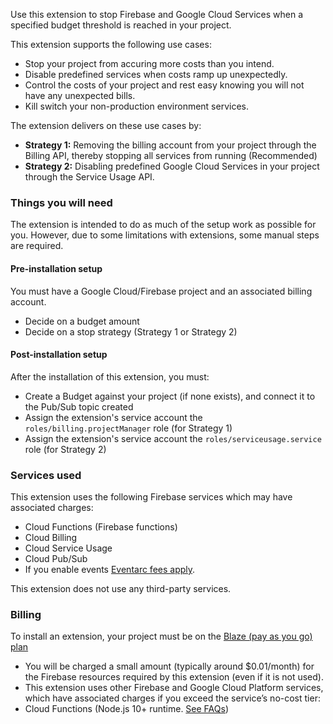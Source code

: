 Use this extension to stop Firebase and Google Cloud Services when a specified budget threshold is reached in your project.

This extension supports the following use cases:

- Stop your project from accuring more costs than you intend.
- Disable predefined services when costs ramp up unexpectedly.
- Control the costs of your project and rest easy knowing you will not have any unexpected bills.
- Kill switch your non-production environment services.

The extension delivers on these use cases by:

- **Strategy 1:** Removing the billing account from your project through the Billing API, thereby stopping all services from running (Recommended)
- **Strategy 2:** Disabling predefined Google Cloud Services in your project through the Service Usage API.

### Things you will need

The extension is intended to do as much of the setup work as possible for you. However, due to some limitations with extensions, some manual steps are required.

#### Pre-installation setup

You must have a Google Cloud/Firebase project and an associated billing account.

- Decide on a budget amount
- Decide on a stop strategy (Strategy 1 or Strategy 2)

#### Post-installation setup

After the installation of this extension, you must:

- Create a Budget against your project (if none exists), and connect it to the Pub/Sub topic created
- Assign the extension's service account the `roles/billing.projectManager` role (for Strategy 1)
- Assign the extension's service account the `roles/serviceusage.service` role (for Strategy 2)

### Services used

This extension uses the following Firebase services which may have associated charges:

- Cloud Functions (Firebase functions)
- Cloud Billing
- Cloud Service Usage
- Cloud Pub/Sub
- If you enable events [Eventarc fees apply](https://cloud.google.com/eventarc/pricing).

This extension does not use any third-party services.

### Billing

To install an extension, your project must be on the [Blaze (pay as you go) plan](https://firebase.google.com/pricing)

- You will be charged a small amount (typically around $0.01/month) for the Firebase resources required by this extension (even if it is not used).
- This extension uses other Firebase and Google Cloud Platform services, which have associated charges if you exceed the service’s no-cost tier:
- Cloud Functions (Node.js 10+ runtime. [See FAQs](https://firebase.google.com/support/faq#extensions-pricing))
